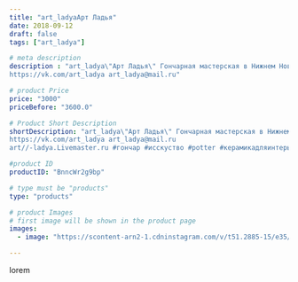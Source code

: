 ```yaml
---
title: "art_ladyaАрт Ладья"
date: 2018-09-12
draft: false
tags: ["art_ladya"]

# meta description
description : "art_ladya\"Арт Ладья\" Гончарная мастерская в Нижнем Новгороде. Изготовление керамики и мастер//-классы по обучению. 
https://vk.com/art_ladya art_ladya@mail.ru"

# product Price
price: "3000"
priceBefore: "3600.0"

# Product Short Description
shortDescription: "art_ladya\"Арт Ладья\" Гончарная мастерская в Нижнем Новгороде. Изготовление керамики и мастер//-классы по обучению. 
https://vk.com/art_ladya art_ladya@mail.ru 
art//-ladya.Livemaster.ru #гончар #исскуство #potter #керамикадляинтерьера #керамикаручнаяработа #гончарнаямастерская #керамиканазаказ #handmade #посудаизглины #керамика #гончарнаяпосуда #эксклюзивнаякерамика #painter #dishes #decor #ceramicar #mug #claygoods #restaurant #earthenware #ceramic #design #море #морскаякружка #ceramicart #berries #авторскаякерамика"

#product ID
productID: "BnncWr2g9bp"

# type must be "products"
type: "products"

# product Images
# first image will be shown in the product page
images:
  - image: "https://scontent-arn2-1.cdninstagram.com/v/t51.2885-15/e35/37565319_556888814745381_7923559309653355211_n.jpg?se=7&tp=1&_nc_ht=scontent-arn2-1.cdninstagram.com&_nc_cat=109&_nc_ohc=s5sYzbJmiRYAX-AIVLp&ccb=7-4&oh=373d18400a5f23ba7d58b436a0bde28c&oe=6085CA89&_nc_sid=86f79a&ig_cache_key=MTg2NjU4NTI3NDc4NDY2NzM2OQ%3D%3D.2-ccb7-4"

---
```

lorem
